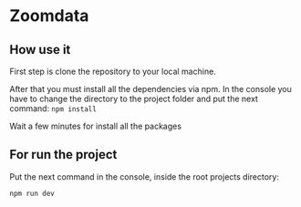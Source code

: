 # Zoomdata

## How use it
<p>First step is clone the repository to your local machine.</p>
<p>After that you must install all the dependencies via npm. In the console you have to change the directory to the project folder and put the next command:</>
  <code>npm install</code>
<p>Wait a few minutes for install all the packages</p>

## For run the project
<p>Put the next command in the console, inside the root projects directory:</p>
<code>npm run dev</code>
